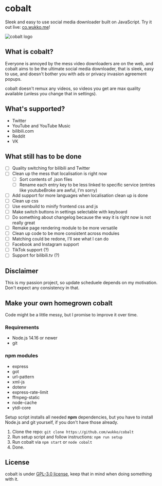# cobalt
Sleek and easy to use social media downloader built on JavaScript. Try it out live: [co.wukko.me](https://co.wukko.me/)!

![cobalt logo](https://raw.githubusercontent.com/wukko/cobalt/master/files/icons/wide.png "cobalt logo")

## What is cobalt?
Everyone is annoyed by the mess video downloaders are on the web, and cobalt aims to be the ultimate social media downloader, that is sleek, easy to use, and doesn't bother you with ads or privacy invasion agreement popups.

cobalt doesn't remux any videos, so videos you get are max quality available (unless you change that in settings).

## What's supported?
- Twitter
- YouTube and YouTube Music
- bilibili.com
- Reddit
- VK

## What still has to be done
- [ ] Quality switching for bilibili and Twitter
- [ ] Clean up the mess that localisation is right now
    - [ ] Sort contents of .json files
    - [ ] Rename each entry key to be less linked to specific service (entries like youtubeBroke are awful, I'm sorry)
- [ ] Add support for more languages when localisation clean up is done
- [ ] Clean up css
- [ ] Use esmbuild to minify frontend css and js
- [ ] Make switch buttons in settings selectable with keyboard
- [ ] Do something about changelog because the way it is right now is not really great
- [ ] Remake page rendering module to be more versatile
- [ ] Clean up code to be more consistent across modules
- [ ] Matching could be redone, I'll see what I can do
- [ ] Facebook and Instagram support
- [ ] TikTok support (?)
- [ ] Support for bilibili.tv (?)

## Disclaimer
This is my passion project, so update scheduele depends on my motivation. Don't expect any consistency in that.

## Make your own homegrown cobalt
Code might be a little messy, but I promise to improve it over time.

### Requirements
- Node.js 14.16 or newer
- git

### npm modules
- express
- got
- url-pattern
- xml-js
- dotenv
- express-rate-limit
- ffmpeg-static
- node-cache
- ytdl-core

Setup script installs all needed **npm** dependencies, but you have to install Node.js and git yourself, if you don't have those already.

1. Clone the repo: `git clone https://github.com/wukko/cobalt`
2. Run setup script and follow instructions: `npm run setup`
3. Run cobalt via `npm start` or `node cobalt`
4. Done.

## License
cobalt is under [GPL-3.0 license](https://github.com/wukko/cobalt/LICENSE), keep that in mind when doing something with it.
